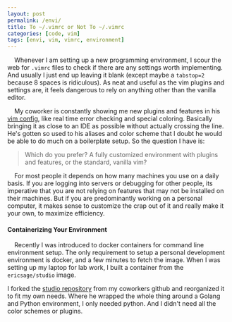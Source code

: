```yaml
---
layout: post
permalink: /envi/
title: To ~/.vimrc or Not To ~/.vimrc
categories: [code, vim]
tags: [envi, vim, vimrc, environment]
---
```


&nbsp;&nbsp;&nbsp;&nbsp;Whenever I am setting up a new programming environment, I scour the web for ```.vimrc``` files to check if there are any settings worth implementing. And usually I just end up leaving it blank (except maybe a `tabstop=2` because 8 spaces is ridiculous).  As neat and useful as the vim plugins and settings are, it feels dangerous to rely on anything other than the vanilla editor.

&nbsp;&nbsp;&nbsp;&nbsp;My coworker is constantly showing me new plugins and features in his [vim config](http://github.com/ericsage/studio), like real time error checking and special coloring. Basically bringing it as close to an IDE as possible without actually crossing the line. He's gotten so used to his aliases and color scheme that I doubt he would be able to do much on a boilerplate setup.  So the question I have is:

> Which do you prefer? A fully customized environment with plugins and features, or the standard, vanilla vim?

&nbsp;&nbsp;&nbsp;&nbsp;For most people it depends on how many machines you use on a daily basis.  If you are logging into servers or debugging for other people, its imperative that you are not relying on features that may not be installed on their machines.  But if you are predominantly working on a personal computer, it makes sense to customize the crap out of it and really make it your own, to maximize efficiency.

#### Containerizing Your Environment

&nbsp;&nbsp;&nbsp;&nbsp;Recently I was introduced to docker containers for command line environment setup.  The only requirement to setup a personal development environment is docker, and a few minutes to fetch the image.  When I was setting up my laptop for lab work, I built a container from the `ericsage/studio` image.

I forked the [studio repository](http://github.com/ericsage/studio) from my coworkers github and reorganized it to fit my own needs.  Where he wrapped the whole thing around a Golang and Python environment, I only needed python. And I didn't need all the color schemes or plugins.  
